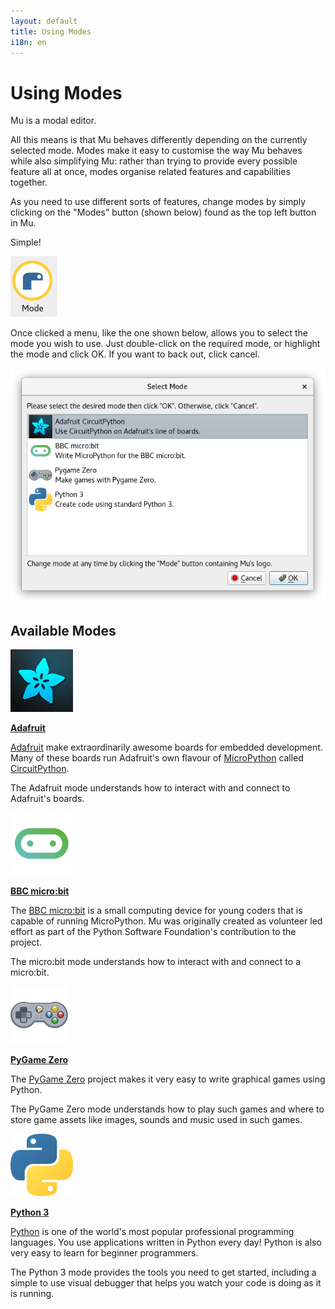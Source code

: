 ```yaml
---
layout: default
title: Using Modes 
i18n: en
---
```


# Using Modes

Mu is a modal editor.

All this means is that Mu behaves differently depending on the currently
selected mode. Modes make it easy to customise the way Mu behaves while also
simplifying Mu: rather than trying to provide every possible feature all at
once, modes organise related features and capabilities together.

As you need to use different sorts of features, change modes by simply clicking
on the "Modes" button (shown below) found as the top left button in Mu.

Simple!

<div class="row">
  <img src="/img/en/tutorials/mode_button.png" alt="The Mode button" class="img-responsive center-block img-rounded movie"/>
  <br/>
</div>

Once clicked a menu, like the one shown below, allows you to select the mode
you wish to use. Just double-click on the required mode, or highlight the mode
and click OK. If you want to back out, click cancel.

<div class="row">
  <img src="/img/en/tutorials/mode_selector.png" alt="The Mode selector" class="img-responsive center-block img-rounded"/>
  <br/>
</div>

## Available Modes

<div class="row">
    <div class="col-md-1">
      <img src="/img/en/tutorials/adafruit_logo.png" alt="Adafruit Logo" class="img-responsive center-block img-rounded"/>
    </div>
    <div class="col-md-11">
    <p><strong><a href="adafruit{{ html }}">Adafruit</a></strong></p>
    <p><a href="https://adafruit.com/">Adafruit</a> make extraordinarily
    awesome boards for embedded development. Many of these boards run
    Adafruit's own flavour of <a href="http://micropython.org/">MicroPython</a>
    called <a href="https://www.adafruit.com/circuitpython">CircuitPython</a>.</p>
    <p>The Adafruit mode understands how to interact with and connect to
    Adafruit's boards.</p>
    </div>
</div>
<div class="row">
    <div class="col-md-1">
      <img src="/img/en/tutorials/microbit_logo.png" alt="Microbit Logo" class="img-responsive center-block img-rounded"/>
    </div>
    <div class="col-md-11">
    <p><strong><a href="microbit{{ html }}">BBC micro:bit</a></strong></p>
    <p>The <a href="http://microbit.org/">BBC micro:bit</a> is a small
    computing device for young coders that is capable of running MicroPython.
    Mu was originally created as volunteer led effort as part of the Python
    Software Foundation's contribution to the project.</p>
    <p>The micro:bit mode understands how to interact with and connect to
    a micro:bit.</p>
    </div>
</div>
<div class="row">
    <div class="col-md-1">
      <img src="/img/en/tutorials/pygamezero_logo.png" alt="PyGameZero Logo" class="img-responsive center-block img-rounded"/>
    </div>
    <div class="col-md-11">
    <p><strong><a href="pgzero{{ html }}">PyGame Zero</a></strong></p>
    <p>The <a href="https://pygame-zero.readthedocs.io/en/stable/">PyGame Zero</a>
    project makes it very easy to write graphical games using Python.</p>
    <p>The PyGame Zero mode understands how to play such games and where to
    store game assets like images, sounds and music used in such games.</p>
    </div>
</div>
<div class="row">
    <div class="col-md-1">
      <img src="/img/en/tutorials/python_logo.png" alt="Python Logo" class="img-responsive center-block img-rounded"/>
    </div>
    <div class="col-md-11">
    <p><strong><a href="python{{ html }}">Python 3</a></strong></p>
    <p><a href="http://python.org/">Python</a> is one of the world's most
    popular professional programming
    languages. You use applications written in Python every day! Python is also
    very easy to learn for beginner programmers.</p>
    <p>The Python 3 mode provides the tools you need to get started, including
    a simple to use visual debugger that helps you watch your code is doing
    as it is running.</p>
    </div>
</div>

